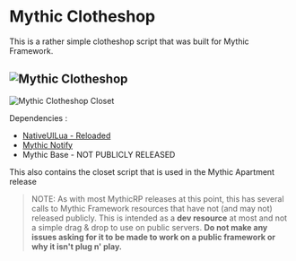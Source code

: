 # Mythic Clotheshop
This is a rather simple clotheshop script that was built for Mythic Framework.

![Mythic Clotheshop](https://i.imgur.com/rVLTKQp.jpg)
--
![Mythic Clotheshop Closet](https://i.imgur.com/xTpeKL6.jpg)

Dependencies :

- [NativeUILua - Reloaded](https://github.com/iTexZoz/NativeUILua_Reloaded)
- [Mythic Notify](https://github.com/mythicrp/mythic_notify)
- Mythic Base - NOT PUBLICLY RELEASED


This also contains the closet script that is used in the Mythic Apartment release

>NOTE: As with most MythicRP releases at this point, this has several calls to Mythic Framework resources that have not (and may not) released publicly. This is intended as a **dev resource** at most and not a simple drag & drop to use on public servers. **Do not make any issues asking for it to be made to work on a public framework or why it isn't plug n' play.**